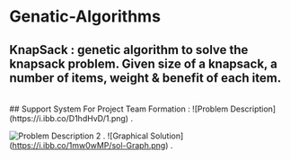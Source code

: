 # Genatic-Algorithms

## KnapSack : genetic algorithm to solve the knapsack problem. Given size of a knapsack, a number of items, weight & benefit of each item.
</br>
## Support System For Project Team Formation :
![Problem Description](https://i.ibb.co/D1hdHvD/1.png) .

![Problem Description 2](https://i.ibb.co/xmrGB1z/2.png) .
![Graphical Solution] (https://i.ibb.co/1mw0wMP/sol-Graph.png) .
